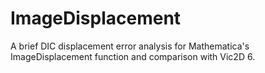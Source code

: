 # ImageDisplacement
A brief DIC displacement error analysis for Mathematica's ImageDisplacement function and comparison with Vic2D 6.
